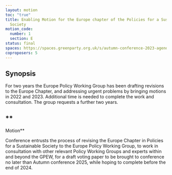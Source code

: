 ```yaml
---
layout: motion
toc: "true"
title: Enabling Motion for the Europe chapter of the Policies for a Sustainable
  Society
motion_code:
  number: 1
  section: E
status: final
spaces: https://spaces.greenparty.org.uk/s/autumn-conference-2023-agenda-forum/post/post/view?id=11144
coproposers: 5
---
```

## Synopsis

For two years the Europe Policy Working Group has been drafting revisions to the Europe Chapter, and addressing urgent problems by bringing motions in 2022 and 2023. Additional time is needed to complete the work and consultation. The group requests a further two years.

## **

Motion**

Conference entrusts the process of revising the Europe Chapter in Policies for a Sustainable Society to the Europe Policy Working Group, to work in consultation with other relevant Policy Working Groups and experts within and beyond the GPEW, for a draft voting paper to be brought to conference no later than Autumn conference 2025, while hoping to complete before the end of 2024.